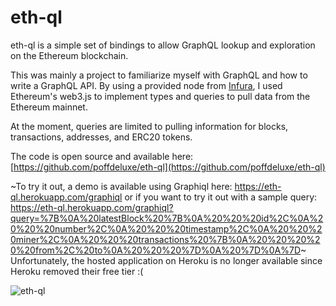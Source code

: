 # eth-ql
eth-ql is a simple set of bindings to allow GraphQL lookup and exploration on the Ethereum blockchain.

This was mainly a project to familiarize myself with GraphQL and how to write a GraphQL API. By using a provided node from [Infura](https://infura.io/), I used Ethereum's web3.js to implement types and queries to pull data from the Ethereum mainnet.

At the moment, queries are limited to pulling information for blocks, transactions, addresses, and ERC20 tokens.

The code is open source and available here: [https://github.com/poffdeluxe/eth-ql](https://github.com/poffdeluxe/eth-ql)

~To try it out, a demo is available using Graphiql here: https://eth-ql.herokuapp.com/graphiql
or if you want to try it out with a sample query: https://eth-ql.herokuapp.com/graphiql?query=%7B%0A%20latestBlock%20%7B%0A%20%20%20id%2C%0A%20%20%20number%2C%0A%20%20%20timestamp%2C%0A%20%20%20miner%2C%0A%20%20%20transactions%20%7B%0A%20%20%20%20%20from%2C%20to%0A%20%20%20%7D%0A%20%7D%0A%7D~ Unfortunately, the hosted application on Heroku is no longer available since Heroku removed their free tier :(

![eth-ql](images/eth-ql.png)
